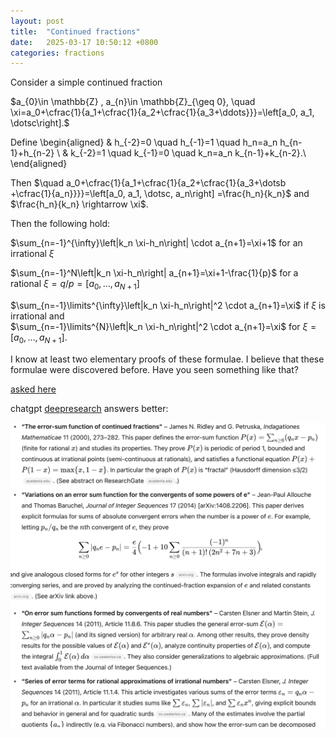 ```yaml
---
layout: post
title:  "Continued fractions"
date:   2025-03-17 10:50:12 +0800
categories: fractions
---
```



Consider a simple continued fraction

$a_{0}\in \mathbb{Z} , a_{n}\in \mathbb{Z}_{\geq 0}, 
\quad \xi=a_0+\cfrac{1}{a_1+\cfrac{1}{a_2+\cfrac{1}{a_3+\ddots}}}=\left[a_0, a_1, \dotsc\right].$

Define
\begin{aligned}
& h_{-2}=0 \quad h_{-1}=1 \quad h_n=a_n h_{n-1}+h_{n-2} \\
& k_{-2}=1 \quad k_{-1}=0 \quad k_n=a_n k_{n-1}+k_{n-2}.\\
\end{aligned}



Then $\quad a_0+\cfrac{1}{a_1+\cfrac{1}{a_2+\cfrac{1}{a_3+\dotsb +\cfrac{1}{a_n}}}}=\left[a_0, a_1, \dotsc, a_n\right] =\frac{h_n}{k_n}$ and $\frac{h_n}{k_n} \rightarrow \xi$.

Then the following hold:

$\sum_{n=-1}^{\infty}\left|k_n \xi-h_n\right| \cdot a_{n+1}=\xi+1$ 
for an irrational $\xi$

$\sum_{n=-1}^N\left|k_n \xi-h_n\right| a_{n+1}=\xi+1-\frac{1}{p}$ 
for a rational $\xi=q/p=[a_0,\dots,a_{N+1}]$

$\sum_{n=-1}\limits^{\infty}\left|k_n \xi-h_n\right|^2 \cdot a_{n+1}=\xi$ 
if $\xi$ is irrational and  
$\sum_{n=-1}\limits^{N}\left|k_n \xi-h_n\right|^2 \cdot a_{n+1}=\xi$ 
for $\xi=[a_0,\dots,a_{N+1}]$.
   
I know at least two elementary proofs of these formulae. 
I believe that these formulae were discovered before. 
Have you seen something like that?

[asked here](https://mathoverflow.net/questions/489340/new-summation-formulae-for-continued-fractions-reference-request?noredirect=1#comment1276530_489340)


chatgpt [deepresearch](https://chatgpt.com/s/dr_680c598d7b2881919325ad976b04191d) answers better: 

![image tooltip here](/assets/numbers/26042025.png)